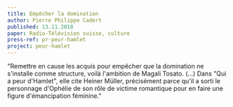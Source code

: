 ```yaml
---
title: Empêcher la domination
author: Pierre Philippe Cadert
published: 13.11.2018
paper: Radio-Télévision suisse, culture
press-ref: pr-peur-hamlet
project: peur-hamlet
---
```


"Remettre en cause les acquis pour empêcher que la domination ne s'installe comme structure, voilà l'ambition de Magali Tosato. (…) Dans "Qui a peur d'Hamlet", elle cite Heiner Müller, précisément parce qu'il a sorti le personnage d'Ophélie de son rôle de victime romantique pour en faire une figure d'émancipation féminine."

